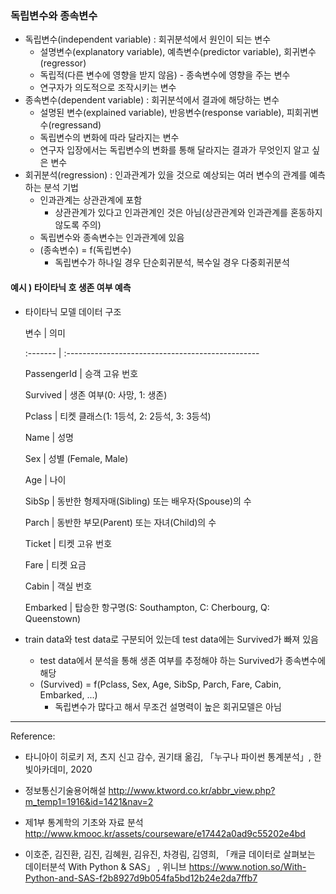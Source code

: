 ### 독립변수와 종속변수

 * 독립변수(independent variable) : 회귀분석에서 원인이 되는 변수 
   * 설명변수(explanatory variable), 예측변수(predictor variable), 회귀변수(regressor)
   * 독립적(다른 변수에 영향을 받지 않음) - 종속변수에 영향을 주는 변수
   * 연구자가 의도적으로 조작시키는 변수 
 * 종속변수(dependent variable) : 회귀분석에서 결과에 해당하는 변수
   * 설명된 변수(explained variable), 반응변수(response variable), 피회귀변수(regressand)
   * 독립변수의 변화에 따라 달라지는 변수
   * 연구자 입장에서는 독립변수의 변화를 통해 달라지는 결과가 무엇인지 알고 싶은 변수
 * 회귀분석(regression) : 인과관계가 있을 것으로 예상되는 여러 변수의 관계를 예측하는 분석 기법
   * 인과관계는 상관관계에 포함
     - 상관관계가 있다고 인과관계인 것은 아님(상관관계와 인과관계를 혼동하지 않도록 주의)
   * 독립변수와 종속변수는 인과관계에 있음
   * (종속변수) = f(독립변수)
     * 독립변수가 하나일 경우 단순회귀분석, 복수일 경우 다중회귀분석



#### 예시 ) 타이타닉 호 생존 여부 예측

* 타이타닉 모델 데이터 구조

  변수 | 의미

  :------- | :------------------------------------------------

  PassengerId | 승객 고유 번호

  Survived | 생존 여부(0: 사망, 1: 생존)

  Pclass | 티켓 클래스(1: 1등석, 2: 2등석, 3: 3등석)

  Name | 성명

  Sex | 성별 (Female, Male)

  Age | 나이

  SibSp | 동반한 형제자매(Sibling) 또는 배우자(Spouse)의 수

  Parch | 동반한 부모(Parent) 또는 자녀(Child)의 수

  Ticket | 티켓 고유 번호

  Fare | 티켓 요금

  Cabin | 객실 번호

  Embarked | 탑승한 항구명(S: Southampton, C: Cherbourg, Q: Queenstown)

* train data와 test data로 구분되어 있는데 test data에는 Survived가 빠져 있음

  * test data에서 분석을 통해 생존 여부를 추정해야 하는 Survived가 종속변수에 해당
  * (Survived) = f(Pclass, Sex, Age, SibSp, Parch, Fare, Cabin, Embarked, ...)
    * 독립변수가 많다고 해서 무조건 설명력이 높은 회귀모델은 아님

------

Reference:

* 타니아이 히로키 저, 츠지 신고 감수, 권기태 옮김, 「누구나 파이썬 통계분석」, 한빛아카데미, 2020

* 정보통신기술용어해설 http://www.ktword.co.kr/abbr_view.php?m_temp1=1916&id=1421&nav=2
* 제1부 통계학의 기초와 자료 분석 http://www.kmooc.kr/assets/courseware/e17442a0ad9c55202e4bd

* 이호준, 김진환, 김진, 김혜원, 김유진, 차경림, 김영희, 「캐글 데이터로 살펴보는 데이터분석 With Python & SAS」 , 위니브 https://www.notion.so/With-Python-and-SAS-f2b8927d9b054fa5bd12b24e2da7ffb7


